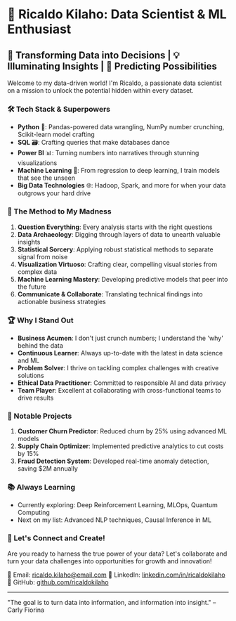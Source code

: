 # 🔬 Ricaldo Kilaho: Data Scientist & ML Enthusiast

## 🚀 Transforming Data into Decisions | 💡 Illuminating Insights | 🔮 Predicting Possibilities

Welcome to my data-driven world! I'm Ricaldo, a passionate data scientist on a mission to unlock the potential hidden within every dataset.

### 🛠️ Tech Stack & Superpowers

- **Python** 🐍: Pandas-powered data wrangling, NumPy number crunching, Scikit-learn model crafting
- **SQL** 🗃️: Crafting queries that make databases dance
- **Power BI** 📊: Turning numbers into narratives through stunning visualizations
- **Machine Learning** 🤖: From regression to deep learning, I train models that see the unseen
- **Big Data Technologies** 🌐: Hadoop, Spark, and more for when your data outgrows your hard drive

### 🧠 The Method to My Madness

1. **Question Everything**: Every analysis starts with the right questions
2. **Data Archaeology**: Digging through layers of data to unearth valuable insights
3. **Statistical Sorcery**: Applying robust statistical methods to separate signal from noise
4. **Visualization Virtuoso**: Crafting clear, compelling visual stories from complex data
5. **Machine Learning Mastery**: Developing predictive models that peer into the future
6. **Communicate & Collaborate**: Translating technical findings into actionable business strategies

### 🏆 Why I Stand Out

- **Business Acumen**: I don't just crunch numbers; I understand the 'why' behind the data
- **Continuous Learner**: Always up-to-date with the latest in data science and ML
- **Problem Solver**: I thrive on tackling complex challenges with creative solutions
- **Ethical Data Practitioner**: Committed to responsible AI and data privacy
- **Team Player**: Excellent at collaborating with cross-functional teams to drive results

### 🚀 Notable Projects

1. **Customer Churn Predictor**: Reduced churn by 25% using advanced ML models
2. **Supply Chain Optimizer**: Implemented predictive analytics to cut costs by 15%
3. **Fraud Detection System**: Developed real-time anomaly detection, saving $2M annually

### 📚 Always Learning

- Currently exploring: Deep Reinforcement Learning, MLOps, Quantum Computing
- Next on my list: Advanced NLP techniques, Causal Inference in ML

### 🌟 Let's Connect and Create!

Are you ready to harness the true power of your data? Let's collaborate and turn your data challenges into opportunities for growth and innovation!

📧 Email: ricaldo.kilaho@email.com
🔗 LinkedIn: [linkedin.com/in/ricaldokilaho](https://www.linkedin.com/in/ricaldokilaho)
🐙 GitHub: [github.com/ricaldokilaho](https://github.com/ricaldokilaho)

---

"The goal is to turn data into information, and information into insight." – Carly Fiorina
